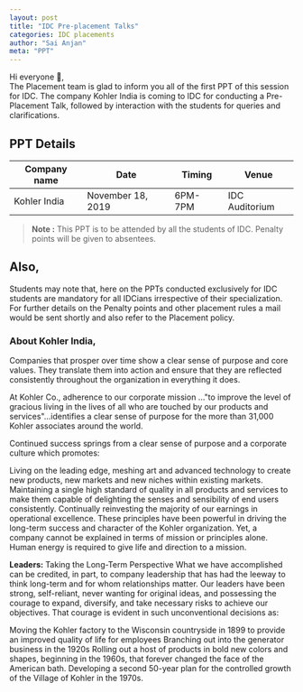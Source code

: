 ```yaml
---
layout: post
title: "IDC Pre-placement Talks"
categories: IDC placements
author: "Sai Anjan"
meta: "PPT"
---
```


Hi everyone 👋,<br>
The Placement team is glad to inform you all of the first PPT of this session for IDC. The company Kohler India is coming to IDC for conducting a Pre-Placement Talk, followed by interaction with the students for queries and clarifications.

## PPT Details

Company name          | Date              | Timing           | Venue
--------------------- | ------------------| -----------------| ---------------------
Kohler India          | November 18, 2019 | 6PM- 7PM         | IDC Auditorium

><b>Note :</b> This PPT is to be attended by all the students of IDC. Penalty points will be given to absentees.

## Also,
Students may note that, here on the PPTs conducted exclusively for IDC students are mandatory for all IDCians irrespective of their specialization. For further details on the Penalty points and other placement rules a mail would be sent shortly and also refer to the Placement policy.

### About Kohler India,
Companies that prosper over time show a clear sense of purpose and core values. They translate them into action and ensure that they are reflected consistently throughout the organization in everything it does.

At Kohler Co., adherence to our corporate mission ..."to improve the level of gracious living in the lives of all who are touched by our products and services"...identifies a clear sense of purpose for the more than 31,000 Kohler associates around the world.

Continued success springs from a clear sense of purpose and a corporate culture which promotes:

Living on the leading edge, meshing art and advanced technology to create new products, new markets and new niches within existing markets.
Maintaining a single high standard of quality in all products and services to make them capable of delighting the senses and sensibility of end users consistently.
Continually reinvesting the majority of our earnings in operational excellence. These principles have been powerful in driving the long-term success and character of the Kohler organization. Yet, a company cannot be explained in terms of mission or principles alone. Human energy is required to give life and direction to a mission.


<b>Leaders:</b> Taking the Long-Term Perspective
What we have accomplished can be credited, in part, to company leadership that has had the leeway to think long-term and for whom relationships matter. Our leaders have been strong, self-reliant, never wanting for original ideas, and possessing the courage to expand, diversify, and take necessary risks to achieve our objectives. That courage is evident in such unconventional decisions as:

Moving the Kohler factory to the Wisconsin countryside in 1899 to provide an improved quality of life for employees
Branching out into the generator business in the 1920s
Rolling out a host of products in bold new colors and shapes, beginning in the 1960s, that forever changed the face of the American bath.
Developing a second 50-year plan for the controlled growth of the Village of Kohler in the 1970s.
